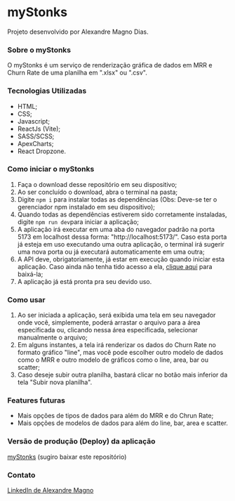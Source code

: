 # myStonks

Projeto desenvolvido por Alexandre Magno Dias.

### Sobre o myStonks

O myStonks é um serviço de renderização gráfica de dados em MRR e Churn Rate de uma planilha em ".xlsx" ou ".csv".

### Tecnologias Utilizadas

- HTML;
- CSS;
- Javascript;
- ReactJs (Vite);
- SASS/SCSS;
- ApexCharts;
- React Dropzone.

### Como iniciar o myStonks

1) Faça o download desse repositório em seu dispositivo;
2) Ao ser concluído o download, abra o terminal na pasta;
3) Digite `npm i` para instalar todas as dependências (Obs: Deve-se ter o gerenciador npm instalado em seu dispositivo);
4) Quando todas as dependências estiverem sido corretamente instaladas, digite `npm run dev`para iniciar a aplicação;
5) A aplicação irá executar em uma aba do navegador padrão na porta 5173 em localhost dessa forma: "http://localhost:5173/". Caso esta porta já esteja em uso executando uma outra aplicação, o terminal irá sugerir uma nova porta ou já executará automaticamente em uma outra;
6) A API deve, obrigatoriamente, já estar em execução quando iniciar esta aplicação. Caso ainda não tenha tido acesso a ela, [clique aqui](https://github.com/AlexandreUff/CB-BE) para baixá-la;
7) A aplicação já está pronta pra seu devido uso.

### Como usar
1) Ao ser iniciada a aplicação, será exibida uma tela em seu navegador onde você, simplemente, poderá arrastar o arquivo para a área especificada ou, clicando nessa área especificada, selecionar manualmente o arquivo;
2) Em alguns instantes, a tela irá renderizar os dados do Churn Rate no formato gráfico "line", mas você pode escolher outro modelo de dados como o MRR e outro modelo de  gráficos como o line, area, bar ou scatter;
3) Caso deseje subir outra planilha, bastará clicar no botão mais inferior da tela "Subir nova planilha".

### Features futuras

- Mais opções de tipos de dados para além do MRR e do Chrun Rate;
- Mais opções de modelos de dados para além do line, bar, area e scatter.

### Versão de produção (Deploy) da aplicação

[myStonks](https://mystonks.vercel.app/) (sugiro baixar este repositório)

### Contato
[LinkedIn de Alexandre Magno](https://www.linkedin.com/in/alexandre-desenvolvedordesistemas/)
